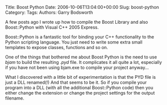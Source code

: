Title: Boost Python
Date: 2006-10-06T13:04:00+00:00
Slug: boost-python
Category: 
Tags: 
Authors: Garry Bodsworth

A few posts ago I wrote up how to compile the Boost Library and also Boost::Python with Visual C++ 2005 Express.

Boost::Python is a fantastic tool for binding your C++ functionality to the Python scripting language.  You just need to write some extra small templates to expose classes, functions and so on.

One of the things that bothered me about Boost Python is the need to use <span style="font-style:italic;">bjam</span> to build the resulting <span style="font-style:italic;">.pyd</span> file.  It complicates it all quite a lot, especially if you have not been using bjam.exe to compile your project anyway...

What I discovered with a little bit of experimentation is that the PYD file is just a DLL renamed(!)  And that seems to be it.  So if you compile your program into a DLL (with all the additional Boost::Python code) then you either change the extension or change the project settings for the output filename.

